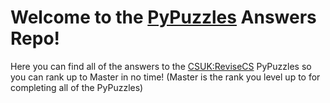 # Welcome to the [PyPuzzles](https://revisecs.csuk.io/coding-challenges/) Answers Repo! 
Here you can find all of the answers to the [CSUK:ReviseCS](https://revisecs.csuk.io/) PyPuzzles so you can rank up to Master in no time! (Master is the rank you level up to for completing all of the PyPuzzles)
